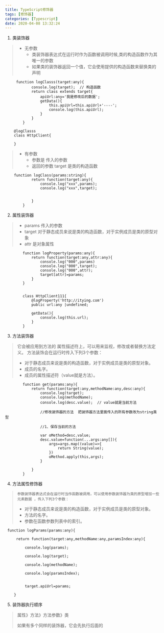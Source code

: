 ```yaml
---
title: TypeScript修饰器
tags: [修饰器]
categories: [Typescript]
date: 2020-04-08 13:32:24
---
```

1. 类装饰器
>* 无参数
>    * 类装饰器表达式在运行时作为函数被调用时候,类的构造函数作为其唯一的参数
>    * 如果类的装饰器返回一个值，它会使用提供的构造函数来替换类的声明
```
     function logClasss(target:any){
            console.log(target);  // 构造函数
            return class extends target{
                apiUrl:any='我是修改后的数据';
                getData(){
                    this.apiUrl=this.apiUrl+'----';
                    console.log(this.apiUrl);
                }
            }
        }
        
    @logClasss
    class HttpClient{
        
    }
```
>* 有参数
>   * 参数是 传入的参数
>   * 返回的参数 target 是类的构造函数
```
    function logClass(params:string){
            return function(target:any){
                console.log("xxx",params);  
                console.log("xxx",target);
                     
                
            }
        }
```
2. 属性装饰器
> * params 传入的参数
> * target 对于静态成员来说是类的构造函数，对于实例成员是类的原型对象
> * attr 是对象属性

```
        function logProperty(params:any){
            return function(target:any,attr:any){
                console.log("000",params)
                console.log("000",target);
                console.log("000",attr);
                target[attr]=params;
            }
        }
        
      
        class HttpClient111{
            @logProperty('http://itying.com')
            public url:any |undefined;
         
            getData(){
                console.log(this.url);
            }
        }
```
3. 方法装饰器
>  它会被应用到方法的 属性描述符上，可以用来监视，修改或者替换方法定义。
> 方法装饰会在运行时传入下列3个参数：
> * 对于静态成员来说是类的构造函数，对于实例成员是类的原型对象。
> * 成员的名字。
> * 成员的属性描述符（value就是方法）。
```
        function get(params:any){
            return function(target:any,methodName:any,desc:any){
                console.log(target);
                console.log(methodName);
                console.log(desc.value);  // value就是当前方法     
                
                //修改装饰器的方法  把装饰器方法里面传入的所有参数改为string类型

                //1、保存当前的方法

                var oMethod=desc.value;
                desc.value=function(...args:any[]){                
                    args=args.map((value)=>{
                        return String(value);
                    })
                    oMethod.apply(this,args);
                }

            }
        }
```
4. 方法属性修饰器
>     参数装饰器表达式会在运行时当作函数被调用，可以使用参数装饰器为类的原型增加一些元素数据 ，传入下列3个参数：
> 
>    * 对于静态成员来说是类的构造函数，对于实例成员是类的原型对象。
>    * 方法的名字。
>    * 参数在函数参数列表中的索引。
```
 function logParams(params:any){

     return function(target:any,methodName:any,paramsIndex:any){

         console.log(params);

         console.log(target);

         console.log(methodName);

         console.log(paramsIndex);


         target.apiUrl=params;

    } 
```
5. 装饰器执行顺序

> 
> 属性》方法》方法参数》类
> 
> 如果有多个同样的装饰器，它会先执行后面的


